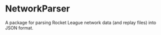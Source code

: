 # NetworkParser
A package for parsing Rocket League network data (and replay files) into JSON format.
